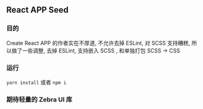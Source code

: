 ## React APP Seed

### 目的
Create React APP 的作者实在不厚道, 不允许去掉 ESLint, 对 SCSS 支持糟糕, 所以做了一些调整, 去掉 ESLint, 支持嵌入 SCSS , 和单独打包 SCSS -> CSS

### 运行
`yarn install`
或者
`npm i`

### 期待轻量的 Zebra UI 库
